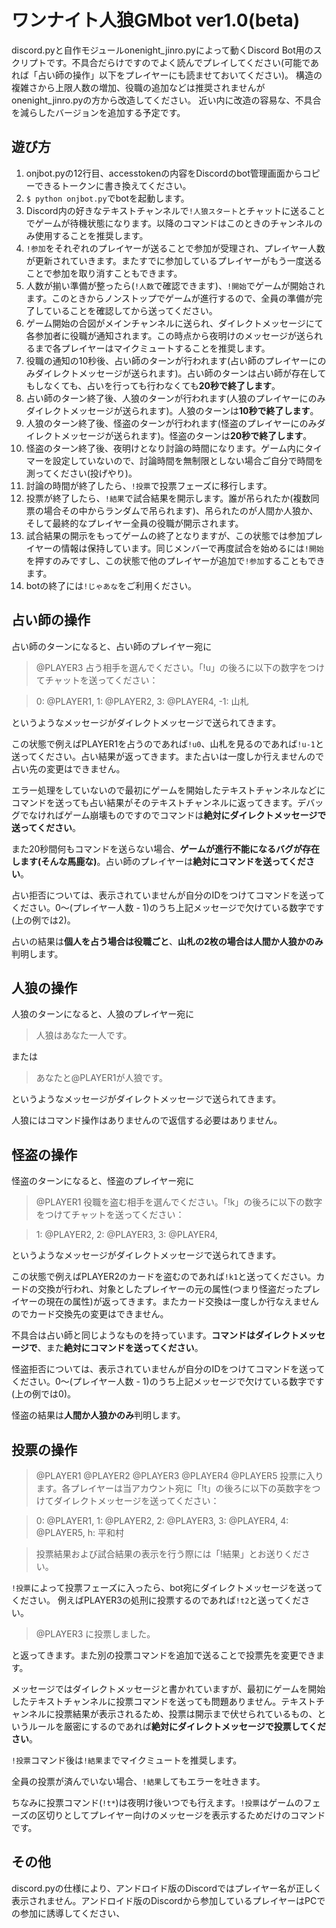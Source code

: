 # ワンナイト人狼GMbot ver1.0(beta)

discord.pyと自作モジュールonenight_jinro.pyによって動くDiscord Bot用のスクリプトです。不具合だらけですのでよく読んでプレイしてください(可能であれば「占い師の操作」以下をプレイヤーにも読ませておいてください)。
構造の複雑さから上限人数の増加、役職の追加などは推奨されませんがonenight_jinro.pyの方から改造してください。
近い内に改造の容易な、不具合を減らしたバージョンを追加する予定です。

## 遊び方

 1. onjbot.pyの12行目、accesstokenの内容をDiscordのbot管理画面からコピーできるトークンに書き換えてください。
 2. ```$ python onjbot.py```でbotを起動します。
 3. Discord内の好きなテキストチャンネルで```!人狼スタート```とチャットに送ることでゲームが待機状態になります。以降のコマンドはこのときのチャンネルのみ使用することを推奨します。
 4. ```!参加```をそれぞれのプレイヤーが送ることで参加が受理され、プレイヤー人数が更新されていきます。またすでに参加しているプレイヤーがもう一度送ることで参加を取り消すこともできます。
 5. 人数が揃い準備が整ったら(```!人数```で確認できます)、```!開始```でゲームが開始されます。このときからノンストップでゲームが進行するので、全員の準備が完了していることを確認してから送ってください。
 6. ゲーム開始の合図がメインチャンネルに送られ、ダイレクトメッセージにて各参加者に役職が通知されます。この時点から夜明けのメッセージが送られるまで各プレイヤーはマイクミュートすることを推奨します。
 7. 役職の通知の10秒後、占い師のターンが行われます(占い師のプレイヤーにのみダイレクトメッセージが送られます)。占い師のターンは占い師が存在してもしなくても、占いを行っても行わなくても**20秒で終了します**。
 8. 占い師のターン終了後、人狼のターンが行われます(人狼のプレイヤーにのみダイレクトメッセージが送られます)。人狼のターンは**10秒で終了します**。
 9. 人狼のターン終了後、怪盗のターンが行われます(怪盗のプレイヤーにのみダイレクトメッセージが送られます)。怪盗のターンは**20秒で終了します**。
 10. 怪盗のターン終了後、夜明けとなり討論の時間になります。ゲーム内にタイマーを設定していないので、討論時間を無制限としない場合ご自分で時間を測ってください(投げやり)。
 11. 討論の時間が終了したら、```!投票```で投票フェーズに移行します。
 12. 投票が終了したら、```!結果```で試合結果を開示します。誰が吊られたか(複数同票の場合その中からランダムで吊られます)、吊られたのが人間か人狼か、そして最終的なプレイヤー全員の役職が開示されます。
 13. 試合結果の開示をもってゲームの終了となりますが、この状態では参加プレイヤーの情報は保持しています。同じメンバーで再度試合を始めるには```!開始```を押すのみですし、この状態で他のプレイヤーが追加で```!参加```することもできます。
 14. botの終了には```!じゃあな```をご利用ください。

## 占い師の操作

占い師のターンになると、占い師のプレイヤー宛に
>@PLAYER3 占う相手を選んでください。「!u」の後ろに以下の数字をつけてチャットを送ってください：

>0: @PLAYER1, 1: @PLAYER2, 3: @PLAYER4, -1: 山札

というようなメッセージがダイレクトメッセージで送られてきます。

この状態で例えばPLAYER1を占うのであれば```!u0```、山札を見るのであれば```!u-1```と送ってください。占い結果が返ってきます。また占いは一度しか行えませんので占い先の変更はできません。

エラー処理をしていないので最初にゲームを開始したテキストチャンネルなどにコマンドを送っても占い結果がそのテキストチャンネルに返ってきます。デバッグでなければゲーム崩壊ものですのでコマンドは**絶対にダイレクトメッセージで送ってください**。

また20秒間何もコマンドを送らない場合、**ゲームが進行不能になるバグが存在します(そんな馬鹿な)**。占い師のプレイヤーは**絶対にコマンドを送ってください**。

占い拒否については、表示されていませんが自分のIDをつけてコマンドを送ってください。0〜(プレイヤー人数 - 1)のうち上記メッセージで欠けている数字です(上の例では2)。


占いの結果は**個人を占う場合は役職ごと**、**山札の2枚の場合は人間か人狼かのみ**判明します。

## 人狼の操作

人狼のターンになると、人狼のプレイヤー宛に
>人狼はあなた一人です。

または
>あなたと@PLAYER1が人狼です。

というようなメッセージがダイレクトメッセージで送られてきます。

人狼にはコマンド操作はありませんので返信する必要はありません。

## 怪盗の操作

怪盗のターンになると、怪盗のプレイヤー宛に
>@PLAYER1 役職を盗む相手を選んでください。「!k」の後ろに以下の数字をつけてチャットを送ってください：

>1: @PLAYER2, 2: @PLAYER3, 3: @PLAYER4,

というようなメッセージがダイレクトメッセージで送られてきます。

この状態で例えばPLAYER2のカードを盗むのであれば```!k1```と送ってください。カードの交換が行われ、対象としたプレイヤーの元の属性(つまり怪盗だったプレイヤーの現在の属性)が返ってきます。またカード交換は一度しか行なえませんのでカード交換先の変更はできません。

不具合は占い師と同じようなものを持っています。**コマンドはダイレクトメッセージで**、また**絶対にコマンドを送ってください**。

怪盗拒否については、表示されていませんが自分のIDをつけてコマンドを送ってください。0〜(プレイヤー人数 - 1)のうち上記メッセージで欠けている数字です(上の例では0)。


怪盗の結果は**人間か人狼かのみ**判明します。

## 投票の操作

>@PLAYER1 @PLAYER2 @PLAYER3 @PLAYER4 @PLAYER5 投票に入ります。各プレイヤーは当アカウント宛に「!t」の後ろに以下の英数字をつけてダイレクトメッセージを送ってください：

>0: @PLAYER1, 1: @PLAYER2, 2: @PLAYER3, 3: @PLAYER4, 4: @PLAYER5, h: 平和村

>投票結果および試合結果の表示を行う際には「!結果」とお送りください。

```!投票```によって投票フェーズに入ったら、bot宛にダイレクトメッセージを送ってください。
例えばPLAYER3の処刑に投票するのであれば```!t2```と送ってください。
>@PLAYER3 に投票しました。

と返ってきます。また別の投票コマンドを追加で送ることで投票先を変更できます。

メッセージではダイレクトメッセージと書かれていますが、最初にゲームを開始したテキストチャンネルに投票コマンドを送っても問題ありません。テキストチャンネルに投票結果が表示されるため、投票は開示まで伏せられているもの、というルールを厳密にするのであれば**絶対にダイレクトメッセージで投票してください**。

```!投票```コマンド後は```!結果```までマイクミュートを推奨します。

全員の投票が済んでいない場合、```!結果```してもエラーを吐きます。


ちなみに投票コマンド(```!t*```)は夜明け後いつでも行えます。```!投票```はゲームのフェーズの区切りとしてプレイヤー向けのメッセージを表示するためだけのコマンドです。

## その他

discord.pyの仕様により、アンドロイド版のDiscordではプレイヤー名が正しく表示されません。アンドロイド版のDiscordから参加しているプレイヤーはPCでの参加に誘導してください、

